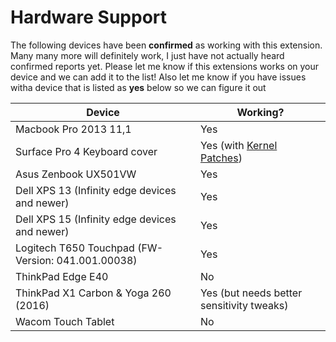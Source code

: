 # Hardware Support

The following devices have been **confirmed** as working with this extension. Many many more will definitely work, I just have not actually heard confirmed reports yet. Please let me know if this extensions works on your device and we can add it to the list! Also let me know if you have issues witha  device that is listed as **yes** below so we can figure it out

| Device | Working? |
| --- | --- |
| Macbook Pro 2013 11,1 | Yes |
| Surface Pro 4 Keyboard cover  | Yes (with [Kernel Patches](https://github.com/matthewwardrop/linux-surfacepro3)) |
| Asus Zenbook UX501VW | Yes |
| Dell XPS 13 (Infinity edge devices and newer) | Yes |
| Dell XPS 15 (Infinity edge devices and newer) | Yes |
| Logitech T650 Touchpad (FW-Version: 041.001.00038) | Yes | 
| ThinkPad Edge E40 | No |
| ThinkPad X1 Carbon & Yoga 260 (2016) | Yes (but needs better sensitivity tweaks) |
| Wacom Touch Tablet | No |
